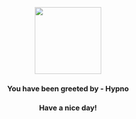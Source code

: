 <p align="center">
    <img src="https://raw.githubusercontent.com/PokeAPI/sprites/master/sprites/pokemon/97.png" width="150" height="150">
</p>
<h3 align="center">You have been greeted by - <b>Hypno</b></h3>
<h3 align="center">Have a nice day!</h3>

